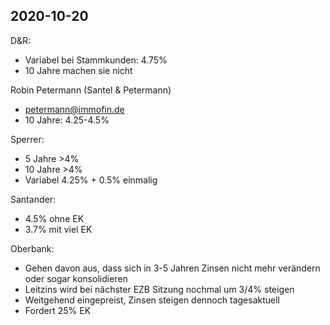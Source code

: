 


## 2020-10-20

D&R:
- Variabel bei Stammkunden: 4.75%
- 10 Jahre machen sie nicht

Robin Petermann (Santel & Petermann)
- petermann@immofin.de
- 10 Jahre: 4.25-4.5%

Sperrer:
- 5 Jahre >4%
- 10 Jahre >4%
- Variabel 4.25% + 0.5% einmalig

Santander:
- 4.5% ohne EK
- 3.7% mit viel EK

Oberbank:
- Gehen davon aus, dass sich in 3-5 Jahren Zinsen nicht mehr verändern oder sogar konsolidieren
- Leitzins wird bei nächster EZB Sitzung nochmal um 3/4% steigen
- Weitgehend eingepreist, Zinsen steigen dennoch tagesaktuell
- Fordert 25% EK



